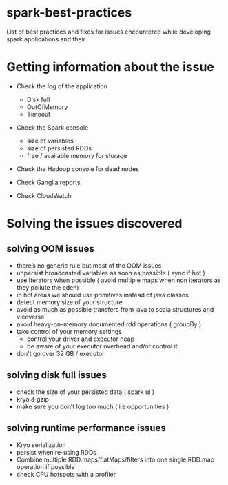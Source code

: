 # spark-best-practices
List of best practices and fixes for issues encountered while developing spark applications and their 

# Getting information about the issue
* Check the log of the application
  * Disk full
  * OutOfMemory
  * Timeout

* Check the Spark console
  * size of variables
  * size of persisted RDDs
  * free / available memory for storage

* Check the Hadoop console for dead nodes

* Check Ganglia reports

* Check CloudWatch

# Solving the issues discovered
 ## solving OOM issues
  * there’s no generic rule but most of the OOM issues
  * unpersist broadcasted variables as soon as possible ( sync if hot )
  * use Iterators when possible ( avoid multiple maps when non iterators as they pollute the eden)
  * in hot areas we should use primitives instead of java classes
  * detect memory size of your structure
  * avoid as much as possible transfers from java to scala structures and viceversa
  * avoid heavy-on-memory documented rdd operations ( groupBy )
  * take control of your memory settings
    * control your driver and executor heap
    * be aware of your executor overhead and/or control it
  * don't go over 32 GB / executor 

 ## solving disk full issues
  * check the size of your persisted data ( spark ui )
  * kryo & gzip
  * make sure you don’t log too much ( i.e opportunities )

 ## solving runtime performance issues
  * Kryo serialization
  * persist when re-using RDDs 
  * Combine multiple RDD.maps/flatMaps/filters into one single RDD.map operation if possible
  * check CPU hotspots with a profiler

 
